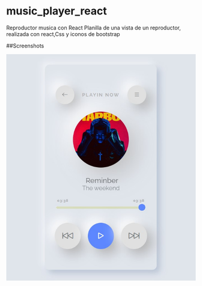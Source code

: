 # music_player_react

Reproductor musica con React
Planilla de una vista de un reproductor, realizada con react,Css y iconos de bootstrap

##Screenshots

![scrrenshot 1](./assets/images/screenshot_1.jpg)
